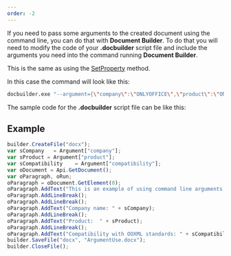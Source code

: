 ```yaml
---
order: -2
---
```


If you need to pass some arguments to the created document using the command line, you can do that with **Document Builder**. To do that you will need to modify the code of your **.docbuilder** script file and include the arguments you need into the command running **Document Builder**.

This is the same as using the [SetProperty](../../Builder%20Framework/C++/CDocBuilder/SetProperty/index.md) method.

In this case the command will look like this:

```bash
docbuilder.exe "--argument={\"company\":\"ONLYOFFICE\",\"product\":\"ONLYOFFICE Document Builder\",\"compatibility\":\"100%\"}" "path-to-file\sample_with_arguments.docbuilder"
```

The sample code for the **.docbuilder** script file can be like this:

## Example

```js
builder.CreateFile("docx");
var sCompany   = Argument["company"];
var sProduct = Argument["product"];
var sCompatibility    = Argument["compatibility"];
var oDocument = Api.GetDocument();
var oParagraph, oRun;
oParagraph = oDocument.GetElement(0);
oParagraph.AddText("This is an example of using command line arguments with ONLYOFFICE Document Builder.");
oParagraph.AddLineBreak();
oParagraph.AddLineBreak();
oParagraph.AddText("Company name: " + sCompany);
oParagraph.AddLineBreak();
oParagraph.AddText("Product:  " + sProduct);
oParagraph.AddLineBreak();
oParagraph.AddText("Compatibility with OOXML standards: " + sCompatibility);
builder.SaveFile("docx", "ArgumentUse.docx");
builder.CloseFile();
```
